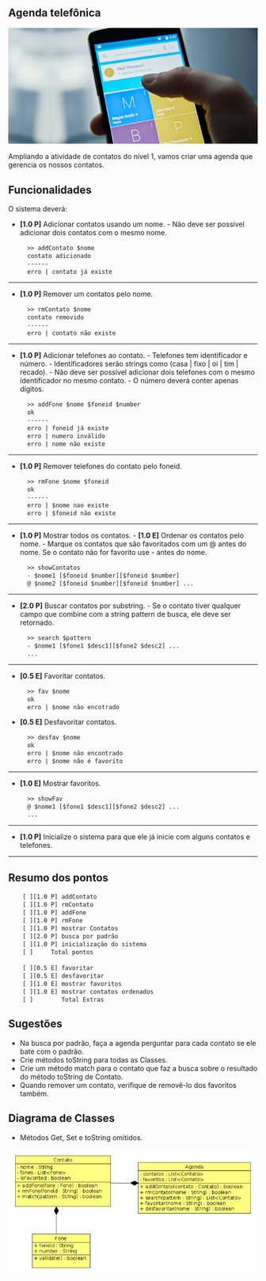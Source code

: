 ## Agenda telefônica

![](figura.png)

Ampliando a atividade de contatos do nível 1, vamos criar uma agenda que gerencia os nossos contatos.

## Funcionalidades

O sistema deverá:

- **[1.0 P]** Adicionar contatos usando um nome.
        - Não deve ser possível adicionar dois contatos com o mesmo nome.

        >> addContato $nome
        contato adicionado
        ------
        erro | contato já existe

---
- **[1.0 P]** Remover um contatos pelo nome.

        >> rmContato $nome
        contato removido
        ------
        erro | contato não existe

---
- **[1.0 P]** Adicionar telefones ao contato.
        - Telefones tem identificador e número.
        - Identificadores serão strings como (casa | fixo | oi | tim | recado).
        - Não deve ser possível adicionar dois telefones com o mesmo identificador no mesmo contato.
        - O número deverá conter apenas dígitos.

        >> addFone $nome $foneid $number 
        ok
        ------
        erro | foneid já existe
        erro | numero inválido
        erro | nome não existe

---
- **[1.0 P]** Remover telefones do contato pelo foneid.

        >> rmFone $nome $foneid
        ok
        ------
        erro | $nome nao existe
        erro | $foneid não existe


---
- **[1.0 P]** Mostrar todos os contatos.
                - **[1.0 E]** Ordenar os contatos pelo nome.
        - Marque os contatos que são favoritados com um @ antes do nome. Se o contato não for favorito use - antes do nome.

        >> showContatos
        - $nome1 [$foneid $number][$foneid $number]
        @ $nome2 [$foneid $number][$foneid $number] ...
        

---
- **[2.0 P]** Buscar contatos por substring.
        - Se o contato tiver qualquer campo que combine com a string pattern de busca, ele deve ser retornado.

        >> search $pattern
        - $nome1 [$fone1 $desc1][$fone2 $desc2] ...
        ...

---
- **[0.5 E]** Favoritar contatos.

        >> fav $nome
        ok
        erro | $nome não encotrado

- **[0.5 E]** Desfavoritar contatos.

        >> desfav $nome
        ok
        erro | $nome não encontrado
        erro | $nome não é favorito

---
- **[1.0 E]** Mostrar favoritos.

        >> showFav
        @ $nome1 [$fone1 $desc1][$fone2 $desc2] ...
        ...


---
- **[1.0 P]** Inicialize o sistema para que ele já inicie com alguns contatos e telefones.


---
## Resumo dos pontos

        [ ][1.0 P] addContato
        [ ][1.0 P] rmContato
        [ ][1.0 P] addFone
        [ ][1.0 P] rmFone
        [ ][1.0 P] mostrar Contatos
        [ ][2.0 P] busca por padrão
        [ ][1.0 P] inicialização do sistema
        [ ]     Total pontos

        [ ][0.5 E] favoritar
        [ ][0.5 E] desfavoritar
        [ ][1.0 E] mostrar favoritos
        [ ][1.0 E] mostrar contatos ordenados
        [ ]        Total Extras


## Sugestões
- Na busca por padrão, faça a agenda perguntar para cada contato se ele bate com o padrão.
- Crie métodos toString para todas as Classes.
- Crie um método match para o contato que faz a busca sobre o resultado do método toString de Contato.
- Quando remover um contato, verifique de removê-lo dos favoritos também.

## Diagrama de Classes

- Métodos Get, Set e toString omitidos.

![](uml.png)
